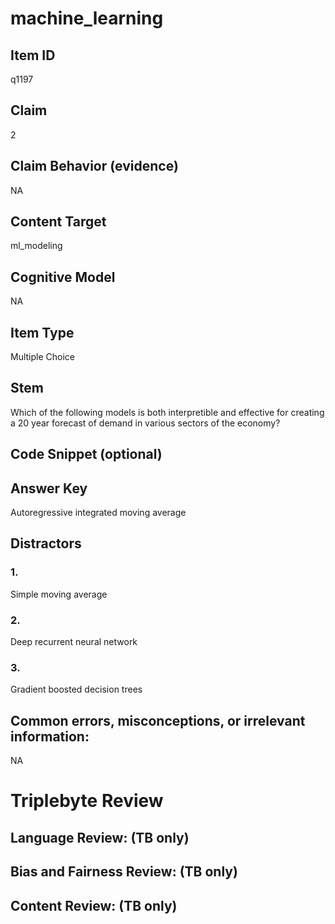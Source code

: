 # machine_learning

## Item ID
q1197

## Claim
2

## Claim Behavior (evidence)
NA

## Content Target
ml_modeling

## Cognitive Model
NA

## Item Type
Multiple Choice

## Stem
Which of the following models is both interpretible and effective for creating a 20 year forecast of demand in various sectors of the economy?

## Code Snippet (optional)


## Answer Key
Autoregressive integrated moving average

## Distractors

### 1.
Simple moving average

### 2.
Deep recurrent neural network

### 3.
Gradient boosted decision trees

## Common errors, misconceptions, or irrelevant information:
NA

# Triplebyte Review


## Language Review: (TB only)


## Bias and Fairness Review: (TB only)


## Content Review: (TB only)

